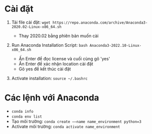 # Cài đặt
1. Tải file cài đặt: `wget https://repo.anaconda.com/archive/Anaconda3-2020.02-Linux-x86_64.sh`
	- Thay 2020.02 bằng phiên bản muốn cài

2. Run Anaconda Installation Script: `bash Anaconda3-2022.10-Linux-x86_64.sh`
	- Ấn Enter để đọc license và cuối cùng gõ 'yes'
	- Ấn Enter để xác nhận location cài đặt
	- Gõ yes để kết thúc cài đặt

3. Activate installation: `source ~/.bashrc`


# Các lệnh với Anaconda
- `conda info`
- `conda env list`
- Tạo môi trường: `conda create ––name name_environment python=3`
- Activate môi trường: `conda activate name_environment`








